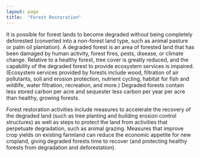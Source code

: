 ```yaml
---
layout: page
title:  "Forest Restoration"
---
```


It is possible for forest lands to become degraded without being completely deforested (converted into a non-forest land type, such as animal pasture or palm oil plantation).  A degraded forest is an area of forested land that has been damaged by human activity, forest fires, pests, disease, or climate change.  Relative to a healthy forest, tree cover is greatly reduced, and the capability of the degraded forest to provide ecosystem services is impaired.  (Ecosystem services provided by forests include wood, filtration of air pollutants, soil and erosion protection, nutrient cycling, habitat for fish and wildlife, water filtration, recreation, and more.)  Degraded forests contain less stored carbon per acre and sequester less carbon per year per acre than healthy, growing forests.

Forest restoration activities include measures to accelerate the recovery of the degraded land (such as tree planting and building erosion control structures) as well as steps to protect the land from activities that perpetuate degradation, such as animal grazing.  Measures that improve crop yields on existing farmland can reduce the economic appetite for new cropland, giving degraded forests time to recover (and protecting healthy forests from degradation and deforestation).